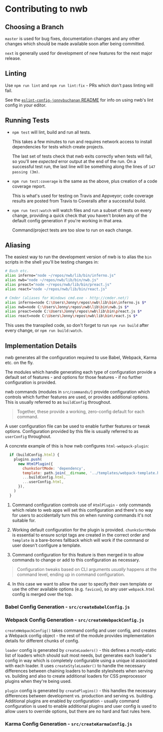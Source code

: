 # Contributing to nwb

## Choosing a Branch

`master` is used for bug fixes, documentation changes and any other changes which should be made available soon after being committed.

`next` is generally used for development of new features for the next major release.

## Linting

Use `npm run lint` and `npm run lint:fix` - PRs which don't pass linting will fail.

See the [`eslint-config-jonnybuchanan` README](https://github.com/insin/eslint-config-jonnybuchanan#readme) for info on using nwb's lint config in your editor.

## Running Tests

- `npm test` will lint, build and run all tests.

  This takes a few minutes to run and requires network access to install dependencies for tests which create projects.

  The last set of tests check that nwb exits correctly when tests will fail, so you'll see *expected* error output at the end of the run. On a successful test run, the last line will be something along the lines of `147 passing (3m)`.

- `npm run test:coverage` is the same as the above, plus creation of a code coverage report.

  This is what's used for testing on Travis and Appveyor; code coverage results are posted from Travis to Coveralls after a successful build.

- `npm run test:watch` will watch files and run a subset of tests on every change, providing a quick check that you haven't broken any of the default config generation if you're working in that area.

  Command/project tests are too slow to run on each change.
  
## Aliasing

The easiest way to run the development version of nwb is to alias the `bin` scripts in the shell you'll be testing changes in:

```sh
# Bash etc.
alias inferno="node ~/repos/nwb/lib/bin/inferno.js"
alias nwb="node ~/repos/nwb/lib/bin/nwb.js"
alias preact="node ~/repos/nwb/lib/bin/preact.js"
alias react="node ~/repos/nwb/lib/bin/react.js"

# Cmder (aliases for Windows cmd.exe - http://cmder.net/)
alias inferno=node C:\Users\Jonny\repos\nwb\lib\bin\inferno.js $*
alias nwb=node C:\Users\Jonny\repos\nwb\lib\bin\nwb.js $*
alias preact=node C:\Users\Jonny\repos\nwb\lib\bin\preact.js $*
alias react=node C:\Users\Jonny\repos\nwb\lib\bin\react.js $*
```

This uses the transpiled code, so don't forget to run `npm run build` after every change, or `npm run build:watch`.

## Implementation Details

nwb generates all the configuration required to use Babel, Webpack, Karma etc. on the fly.

The modules which handle generating each type of configuration provide a default set of features - and options for those features - if no further configuration is provided.

nwb commands (modules in `src/commands/`) provide configuration which controls which further features are used, or provides additional options. This is usually referred to as `buildConfig` throughout.

> Together, these provide a working, zero-config default for each command.

A user configuration file can be used to enable further features or tweak options. Configuration provided by this file is usually referred to as `userConfig` throughout.

A concrete example of this is how nwb configures `html-webpack-plugin`:

```js
  if (buildConfig.html) {
    plugins.push(
      new HtmlPlugin({
        chunksSortMode: 'dependency',
        template: path.join(__dirname, '../templates/webpack-template.html'),
        ...buildConfig.html,
        ...userConfig.html,
      }),
    )
  }
```

1. Command configuration controls use of `HtmlPlugin` - only commands which relate to web apps will set this configuration and there's no way for users to accidentally turn this on when running commands it's not suitable for.

2. Working default configuration for the plugin is provided. `chunksSortMode` is essential to ensure script tags are created in the correct order and `template` is a bare-bones fallback which will work if the command or user doesn't configure a template.

3. Command configuration for this feature is then merged in to allow commands to change or add to this configuration as necessary.

  > Configuration tweaks based on CLI arguments *usually* happens at the command level, ending up in command configuration.

4. In this case we want to allow the user to specify their own template or use the other available options (e.g. `favicon`), so any user `webpack.html` config is merged over the top.

### Babel Config Generation - `src/createBabelConfig.js`

### Webpack Config Generation - `src/createWebpackConfig.js`

`createWebpackConfig()` takes command config and user config, and creates a Webpack config object - the rest of the module provides implementation details for different chunks of config.

`loader` config is generated by `createLoaders()` - this defines a mostly-static list of loaders which should suit most needs, but generates each loader's config in way which is completely configurable using a unique id associated with each loader. It uses `createStyleLoader()` to handle the necessary differences between chaining loaders to handle stylesheets when serving vs. building and also to create additional loaders for CSS preprocessor plugins when they're being used.

`plugin` config is generated by `createPlugins()` - this handles the necessary differences between development vs. production and serving vs. building. Additional plugins are enabled by configuration - usually command configuration is used to enable additional plugins and user config is used to allow users to override options, but there are no hard and fast rules here.

### Karma Config Generation - `src/createKarmaConfig.js`

